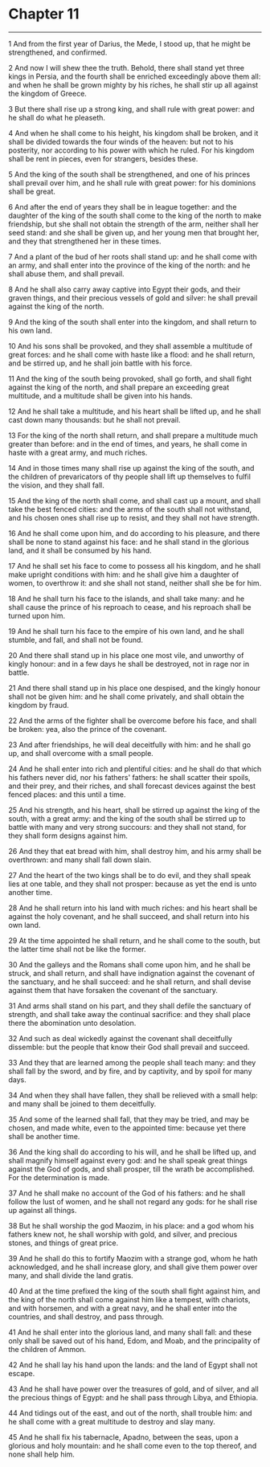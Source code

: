 # Chapter 11

***

1 And from the first year of Darius, the Mede, I stood up, that he might be strengthened, and confirmed.

2 And now I will shew thee the truth. Behold, there shall stand yet three kings in Persia, and the fourth shall be enriched exceedingly above them all: and when he shall be grown mighty by his riches, he shall stir up all against the kingdom of Greece.

3 But there shall rise up a strong king, and shall rule with great power: and he shall do what he pleaseth.

4 And when he shall come to his height, his kingdom shall be broken, and it shall be divided towards the four winds of the heaven: but not to his posterity, nor according to his power with which he ruled. For his kingdom shall be rent in pieces, even for strangers, besides these.

5 And the king of the south shall be strengthened, and one of his princes shall prevail over him, and he shall rule with great power: for his dominions shall be great.

6 And after the end of years they shall be in league together: and the daughter of the king of the south shall come to the king of the north to make friendship, but she shall not obtain the strength of the arm, neither shall her seed stand: and she shall be given up, and her young men that brought her, and they that strengthened her in these times.

7 And a plant of the bud of her roots shall stand up: and he shall come with an army, and shall enter into the province of the king of the north: and he shall abuse them, and shall prevail.

8 And he shall also carry away captive into Egypt their gods, and their graven things, and their precious vessels of gold and silver: he shall prevail against the king of the north.

9 And the king of the south shall enter into the kingdom, and shall return to his own land.

10 And his sons shall be provoked, and they shall assemble a multitude of great forces: and he shall come with haste like a flood: and he shall return, and be stirred up, and he shall join battle with his force.

11 And the king of the south being provoked, shall go forth, and shall fight against the king of the north, and shall prepare an exceeding great multitude, and a multitude shall be given into his hands.

12 And he shall take a multitude, and his heart shall be lifted up, and he shall cast down many thousands: but he shall not prevail.

13 For the king of the north shall return, and shall prepare a multitude much greater than before: and in the end of times, and years, he shall come in haste with a great army, and much riches.

14 And in those times many shall rise up against the king of the south, and the children of prevaricators of thy people shall lift up themselves to fulfil the vision, and they shall fall.

15 And the king of the north shall come, and shall cast up a mount, and shall take the best fenced cities: and the arms of the south shall not withstand, and his chosen ones shall rise up to resist, and they shall not have strength.

16 And he shall come upon him, and do according to his pleasure, and there shall be none to stand against his face: and he shall stand in the glorious land, and it shall be consumed by his hand.

17 And he shall set his face to come to possess all his kingdom, and he shall make upright conditions with him: and he shall give him a daughter of women, to overthrow it: and she shall not stand, neither shall she be for him.

18 And he shall turn his face to the islands, and shall take many: and he shall cause the prince of his reproach to cease, and his reproach shall be turned upon him.

19 And he shall turn his face to the empire of his own land, and he shall stumble, and fall, and shall not be found.

20 And there shall stand up in his place one most vile, and unworthy of kingly honour: and in a few days he shall be destroyed, not in rage nor in battle.

21 And there shall stand up in his place one despised, and the kingly honour shall not be given him: and he shall come privately, and shall obtain the kingdom by fraud.

22 And the arms of the fighter shall be overcome before his face, and shall be broken: yea, also the prince of the covenant.

23 And after friendships, he will deal deceitfully with him: and he shall go up, and shall overcome with a small people.

24 And he shall enter into rich and plentiful cities: and he shall do that which his fathers never did, nor his fathers' fathers: he shall scatter their spoils, and their prey, and their riches, and shall forecast devices against the best fenced places: and this until a time.

25 And his strength, and his heart, shall be stirred up against the king of the south, with a great army: and the king of the south shall be stirred up to battle with many and very strong succours: and they shall not stand, for they shall form designs against him.

26 And they that eat bread with him, shall destroy him, and his army shall be overthrown: and many shall fall down slain.

27 And the heart of the two kings shall be to do evil, and they shall speak lies at one table, and they shall not prosper: because as yet the end is unto another time.

28 And he shall return into his land with much riches: and his heart shall be against the holy covenant, and he shall succeed, and shall return into his own land.

29 At the time appointed he shall return, and he shall come to the south, but the latter time shall not be like the former.

30 And the galleys and the Romans shall come upon him, and he shall be struck, and shall return, and shall have indignation against the covenant of the sanctuary, and he shall succeed: and he shall return, and shall devise against them that have forsaken the covenant of the sanctuary.

31 And arms shall stand on his part, and they shall defile the sanctuary of strength, and shall take away the continual sacrifice: and they shall place there the abomination unto desolation.

32 And such as deal wickedly against the covenant shall deceitfully dissemble: but the people that know their God shall prevail and succeed.

33 And they that are learned among the people shall teach many: and they shall fall by the sword, and by fire, and by captivity, and by spoil for many days.

34 And when they shall have fallen, they shall be relieved with a small help: and many shall be joined to them deceitfully.

35 And some of the learned shall fall, that they may be tried, and may be chosen, and made white, even to the appointed time: because yet there shall be another time.

36 And the king shall do according to his will, and he shall be lifted up, and shall magnify himself against every god: and he shall speak great things against the God of gods, and shall prosper, till the wrath be accomplished. For the determination is made.

37 And he shall make no account of the God of his fathers: and he shall follow the lust of women, and he shall not regard any gods: for he shall rise up against all things.

38 But he shall worship the god Maozim, in his place: and a god whom his fathers knew not, he shall worship with gold, and silver, and precious stones, and things of great price.

39 And he shall do this to fortify Maozim with a strange god, whom he hath acknowledged, and he shall increase glory, and shall give them power over many, and shall divide the land gratis.

40 And at the time prefixed the king of the south shall fight against him, and the king of the north shall come against him like a tempest, with chariots, and with horsemen, and with a great navy, and he shall enter into the countries, and shall destroy, and pass through.

41 And he shall enter into the glorious land, and many shall fall: and these only shall be saved out of his hand, Edom, and Moab, and the principality of the children of Ammon.

42 And he shall lay his hand upon the lands: and the land of Egypt shall not escape.

43 And he shall have power over the treasures of gold, and of silver, and all the precious things of Egypt: and he shall pass through Libya, and Ethiopia.

44 And tidings out of the east, and out of the north, shall trouble him: and he shall come with a great multitude to destroy and slay many.

45 And he shall fix his tabernacle, Apadno, between the seas, upon a glorious and holy mountain: and he shall come even to the top thereof, and none shall help him.

